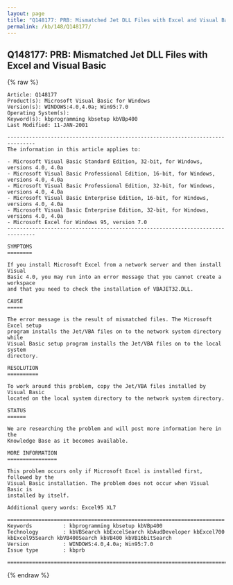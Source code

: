 ```yaml
---
layout: page
title: "Q148177: PRB: Mismatched Jet DLL Files with Excel and Visual Basic"
permalink: /kb/148/Q148177/
---
```


## Q148177: PRB: Mismatched Jet DLL Files with Excel and Visual Basic

{% raw %}

	Article: Q148177
	Product(s): Microsoft Visual Basic for Windows
	Version(s): WINDOWS:4.0,4.0a; Win95:7.0
	Operating System(s): 
	Keyword(s): kbprogramming kbsetup kbVBp400
	Last Modified: 11-JAN-2001
	
	-------------------------------------------------------------------------------
	The information in this article applies to:
	
	- Microsoft Visual Basic Standard Edition, 32-bit, for Windows, versions 4.0, 4.0a 
	- Microsoft Visual Basic Professional Edition, 16-bit, for Windows, versions 4.0, 4.0a 
	- Microsoft Visual Basic Professional Edition, 32-bit, for Windows, versions 4.0, 4.0a 
	- Microsoft Visual Basic Enterprise Edition, 16-bit, for Windows, versions 4.0, 4.0a 
	- Microsoft Visual Basic Enterprise Edition, 32-bit, for Windows, versions 4.0, 4.0a 
	- Microsoft Excel for Windows 95, version 7.0 
	-------------------------------------------------------------------------------
	
	SYMPTOMS
	========
	
	If you install Microsoft Excel from a network server and then install Visual
	Basic 4.0, you may run into an error message that you cannot create a workspace
	and that you need to check the installation of VBAJET32.DLL.
	
	CAUSE
	=====
	
	The error message is the result of mismatched files. The Microsoft Excel setup
	program installs the Jet/VBA files on to the network system directory while
	Visual Basic setup program installs the Jet/VBA files on to the local system
	directory.
	
	RESOLUTION
	==========
	
	To work around this problem, copy the Jet/VBA files installed by Visual Basic
	located on the local system directory to the network system directory.
	
	STATUS
	======
	
	We are researching the problem and will post more information here in the
	Knowledge Base as it becomes available.
	
	MORE INFORMATION
	================
	
	This problem occurs only if Microsoft Excel is installed first, followed by the
	Visual Basic installation. The problem does not occur when Visual Basic is
	installed by itself.
	
	Additional query words: Excel95 XL7
	
	======================================================================
	Keywords          : kbprogramming kbsetup kbVBp400 
	Technology        : kbVBSearch kbExcelSearch kbAudDeveloper kbExcel700 kbExcel95Search kbVB400Search kbVB400 kbVB16bitSearch
	Version           : WINDOWS:4.0,4.0a; Win95:7.0
	Issue type        : kbprb
	
	=============================================================================
	

{% endraw %}
